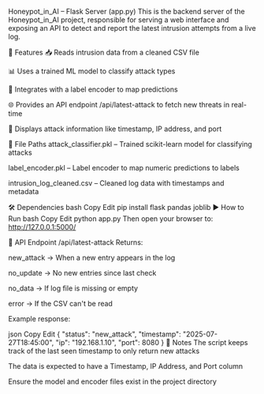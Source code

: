 Honeypot_in_AI – Flask Server (app.py)
This is the backend server of the Honeypot_in_AI project, responsible for serving a web interface and exposing an API to detect and report the latest intrusion attempts from a live log.

🔧 Features
📥 Reads intrusion data from a cleaned CSV file

📊 Uses a trained ML model to classify attack types

🧠 Integrates with a label encoder to map predictions

🌐 Provides an API endpoint /api/latest-attack to fetch new threats in real-time

🧾 Displays attack information like timestamp, IP address, and port

📂 File Paths
attack_classifier.pkl – Trained scikit-learn model for classifying attacks

label_encoder.pkl – Label encoder to map numeric predictions to labels

intrusion_log_cleaned.csv – Cleaned log data with timestamps and metadata

🛠️ Dependencies
bash
Copy
Edit
pip install flask pandas joblib
▶️ How to Run
bash
Copy
Edit
python app.py
Then open your browser to:
http://127.0.0.1:5000/

📡 API Endpoint
/api/latest-attack
Returns:

new_attack → When a new entry appears in the log

no_update → No new entries since last check

no_data → If log file is missing or empty

error → If the CSV can't be read

Example response:

json
Copy
Edit
{
  "status": "new_attack",
  "timestamp": "2025-07-27T18:45:00",
  "ip": "192.168.1.10",
  "port": 8080
}
📌 Notes
The script keeps track of the last seen timestamp to only return new attacks

The data is expected to have a Timestamp, IP Address, and Port column

Ensure the model and encoder files exist in the project directory

